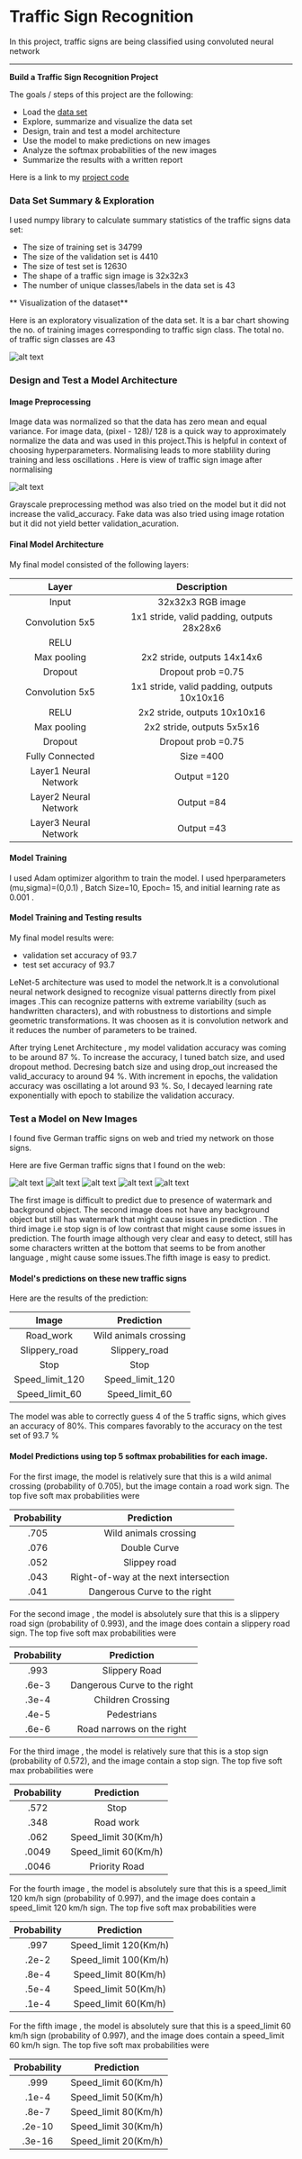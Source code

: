 # Traffic Sign Recognition

In this project, traffic signs are being classified using convoluted neural network

---

**Build a Traffic Sign Recognition Project**

The goals / steps of this project are the following:
* Load the [data set](https://d17h27t6h515a5.cloudfront.net/topher/2017/February/5898cd6f_traffic-signs-data/traffic-signs-data.zip)
* Explore, summarize and visualize the data set
* Design, train and test a model architecture
* Use the model to make predictions on new images
* Analyze the softmax probabilities of the new images
* Summarize the results with a written report


[//]: # (Image References)

[image1]: ./saved_images_results/DataVisualization.png "Visualization"
[image2]: ./saved_images_results/NormalisedImage.png "Normalized Image"
[image3]: ./test_images/road_work.jpg
[image4]: ./test_images/slippery_road.jpg
[image5]: ./test_images/stop.png
[image6]: ./test_images/speed_limit_120.jpg
[image7]: ././test_images/speed_limit60.jpg

Here is a link to my [project code](https://github.com/vijaysingla/CarNd-TrafficClassifierProject/blob/master/Traffic_Sign_Classifier.ipynb)

### Data Set Summary & Exploration

I used numpy library to calculate summary statistics of the traffic signs data set:

* The size of training set is 34799
* The size of the validation set is 4410
* The size of test set is 12630
* The shape of a traffic sign image is 32x32x3
* The number of unique classes/labels in the data set is 43

** Visualization of the dataset**

Here is an exploratory visualization of the data set. It is a bar chart showing the no. of training images corresponding to traffic sign class. The total no. of traffic sign classes are 43

![alt text][image1]

### Design and Test a Model Architecture

#### Image Preprocessing

Image data was normalized so that the data has zero mean and equal variance. For image data, (pixel - 128)/ 128 is a quick way to approximately normalize the data and was used in this project.This is helpful in context of choosing hyperparameters. Normalising leads to more stablility during training and less oscillations . Here is view of traffic sign image after normalising

![alt text][image2]


Grayscale preprocessing method was also tried on the model but it did not increase the valid_accuracy. Fake data was also tried using image rotation but it did not yield better validation_acuration.
 

#### Final Model Architecture

My final model consisted of the following layers:

| Layer         		|     Description	        					| 
|:---------------------:|:---------------------------------------------:| 
| Input         		| 32x32x3 RGB image   							| 
| Convolution 5x5     	| 1x1 stride, valid padding, outputs 28x28x6 	|
| RELU					|												|
| Max pooling	      	| 2x2 stride,  outputs 14x14x6 				    |
| Dropout               | Dropout prob =0.75                            |
| Convolution 5x5       | 1x1 stride, valid padding, outputs 10x10x16   |
| RELU           	    | 2x2 stride,  outputs 10x10x16                 |
| Max pooling	      	| 2x2 stride,  outputs 5x5x16 				    |
| Dropout               | Dropout prob =0.75                            |
| Fully Connected    	| Size =400        							    |
| Layer1 Neural Network | Output =120        							|
| Layer2 Neural Network | Output =84        							|
| Layer3 Neural Network | Output =43        							|


#### Model Training

I used Adam optimizer algorithm to train the model. I used hperparameters (mu,sigma)=(0,0.1) , Batch Size=10, Epoch= 15, 
and initial learning rate as 0.001 . 

#### Model Training and Testing results

My final model results were:

* validation set accuracy of 93.7
* test set accuracy of 93.7

LeNet-5 architecture was used to model the network.It is a convolutional neural network designed to recognize visual patterns directly from pixel images .This can recognize patterns with extreme variability (such as handwritten characters), and with robustness to distortions and simple geometric transformations.   It was choosen as it is convolution network and it reduces the number of parameters to be trained. 

After trying  Lenet Architecture , my model validation accuracy was coming to be around 87 %. To increase the accuracy, I tuned batch size, and used dropout method. Decresing batch size and using drop_out increased the valid_accuracy to around 94 %. With increment in epochs, the validation accuracy was oscillating a lot around 93 %. So, I decayed learning rate exponentially with epoch to stabilize the validation accuracy. 

### Test a Model on New Images

I found five German traffic signs on web and tried my network on those signs.

Here are five German traffic signs that I found on the web:

![alt text][image3] ![alt text][image4] ![alt text][image5] 
![alt text][image6] ![alt text][image7]

The first image is difficult to predict due to presence of watermark and background object. The second image does not have any background object but still has watermark that might cause issues in prediction . The third image i.e stop sign is of low contrast that might cause some issues in prediction. The fourth image although very clear and easy to detect, still has some characters written at the bottom that seems to be from another language , might cause some issues.The fifth image is easy to predict.

####  Model's predictions on these new traffic signs 
Here are the results of the prediction:

| Image			        |     Prediction	        					| 
|:---------------------:|:---------------------------------------------:| 
| Road_work      		| Wild animals crossing   					    | 
| Slippery_road     	| Slippery_road 								|
| Stop  				| Stop                                          |
| Speed_limit_120	   	| Speed_limit_120					 			|
| Speed_limit_60		| Speed_limit_60      							|


The model was able to correctly guess 4 of the 5 traffic signs, which gives an accuracy of 80%. This compares favorably to the accuracy on the test set of 93.7 % 

#### Model Predictions using top 5 softmax probabilities for each image. 

For the first image, the model is relatively sure that this is a wild animal crossing (probability of 0.705), but the image  contain a road work sign. The top five soft max probabilities were

| Probability         	|     Prediction	        					| 
|:---------------------:|:---------------------------------------------:| 
| .705         			| Wild animals crossing   					    | 
| .076     				| Double Curve									|
| .052					| Slippey road                                  |
| .043	      			| Right-of-way at the next intersection         |					 				
| .041				    | Dangerous Curve to the right                  |     							


For the second image , the model is absolutely sure that this is a slippery road sign (probability of 0.993), and the image does contain a slippery road sign. The top five soft max probabilities were

| Probability         	|     Prediction	        					| 
|:---------------------:|:---------------------------------------------:| 
| .993         			| Slippery Road          					    | 
| .6e-3     			| Dangerous Curve to the right                  |									
| .3e-4					| Children Crossing                             |
| .4e-5	      			| Pedestrians                                   |					 				
| .6e-6				    | Road narrows on the right                     | 


For the third image , the model is relatively sure that this is a stop sign (probability of 0.572), and the image  contain a stop sign. The top five soft max probabilities were

| Probability         	|     Prediction	        					| 
|:---------------------:|:---------------------------------------------:| 
| .572        			| Stop                   					    | 
| .348     			    | Road work                                     |									
| .062					| Speed_limit 30(Km/h)                          |
| .0049     			| Speed_limit 60(Km/h)                          |					 				
| .0046				    | Priority Road                                 | 


For the fourth image , the model is absolutely sure that this is a speed_limit 120 km/h  sign (probability of 0.997), and the image does contain a speed_limit 120 km/h sign. The top five soft max probabilities were

| Probability         	|     Prediction	        					| 
|:---------------------:|:---------------------------------------------:| 
| .997         			| Speed_limit 120(Km/h)                         | 
| .2e-2     			| Speed_limit 100(Km/h)                         |									
| .8e-4					| Speed_limit 80(Km/h)                          |
| .5e-4	      			| Speed_limit 50(Km/h)                          |					 				
| .1e-4				    | Speed_limit 60(Km/h)                          | 


For the fifth image , the model is absolutely sure that this is a speed_limit 60 km/h  sign (probability of 0.997), and the image does contain a speed_limit 60 km/h sign. The top five soft max probabilities were 

| Probability         	|     Prediction	        					| 
|:---------------------:|:---------------------------------------------:| 
| .999         			| Speed_limit 60(Km/h)                          | 
| .1e-4     			| Speed_limit 50(Km/h)                          |									
| .8e-7					| Speed_limit 80(Km/h)                          |
| .2e-10	      		| Speed_limit 30(Km/h)                          |					 				
| .3e-16				| Speed_limit 20(Km/h)                          | 
